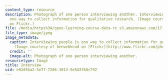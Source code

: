 ```yaml
---
content_type: resource
description: Photograph of one person interviewing another. Interviewing people is
  one way to collect information for qualitative research. (Image courtesy of beewebhead
  on Flickr.)
file: /media/https%3A/open-learning-course-data-rc.s3.amazonaws.com/17-878-qualitative-research-design-and-methods-fall-2007/e92d5ba25e7f720618135e543f68c792_17-878f07.jpg
file_type: image/jpeg
image_metadata:
  caption: Interviewing people is one way to collect information for qualitative research.
    (Image courtesy of beewebhead on [Flickr](http://www.flickr.com/photos/bee/).)
  credit: ''
  image-alt: Photograph of one person interviewing another.
resourcetype: Image
title: Interview
uid: e92d5ba2-5e7f-7206-1813-5e543f68c792
---
```

